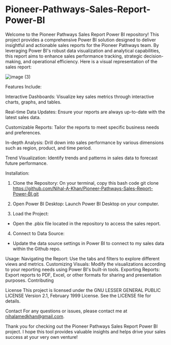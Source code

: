 # Pioneer-Pathways-Sales-Report-Power-BI
Welcome to the Pioneer Pathways Sales Report Power BI repository! This project provides a comprehensive Power BI solution designed to deliver insightful and actionable sales reports for the Pioneer Pathways team. By leveraging Power BI's robust data visualization and analytical capabilities, this report aims to enhance sales performance tracking, strategic decision-making, and operational efficiency. Here is a visual representation of the sales report:

![image (3)](https://github.com/user-attachments/assets/bff14524-db72-49b0-96a2-6995a5dc8e29)


Features Include:

Interactive Dashboards: Visualize key sales metrics through interactive charts, graphs, and tables.

Real-time Data Updates: Ensure your reports are always up-to-date with the latest sales data.

Customizable Reports: Tailor the reports to meet specific business needs and preferences.

In-depth Analysis: Drill down into sales performance by various dimensions such as region, product, and time period.

Trend Visualization: Identify trends and patterns in sales data to forecast future performance.


Installation:
1. Clone the Repository:
  On your terminal, copy this bash code
  git clone https://github.com/Nihal-A-Khan/Pioneer-Pathways-Sales-Report-Power-BI.git

2. Open Power BI Desktop: Launch Power BI Desktop on your computer.

3. Load the Project:
  - Open the .pbix file located in the repository to access the sales report.

4. Connect to Data Source:
  - Update the data source settings in Power BI to connect to my sales data within the Github repo.

Usage:
Navigating the Report: Use the tabs and filters to explore different views and metrics.
Customizing Visuals: Modify the visualizations according to your reporting needs using Power BI's built-in tools.
Exporting Reports: Export reports to PDF, Excel, or other formats for sharing and presentation purposes.
Contributing

License
This project is licensed under the GNU LESSER GENERAL PUBLIC LICENSE Version 2.1, February 1999 License. See the LICENSE file for details.

Contact
For any questions or issues, please contact me at nihalamedkhan@gmail.com.

Thank you for checking out the Pioneer Pathways Sales Report Power BI project. I hope this tool provides valuable insights and helps drive your sales success at your very own venture!
